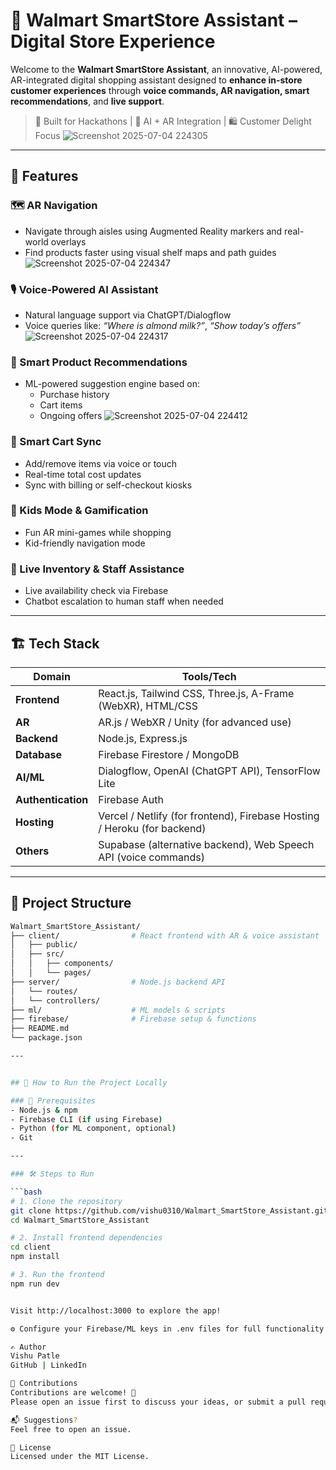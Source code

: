 # 🛒 Walmart SmartStore Assistant – Digital Store Experience

Welcome to the **Walmart SmartStore Assistant**, an innovative, AI-powered, AR-integrated digital shopping assistant designed to **enhance in-store customer experiences** through **voice commands, AR navigation, smart recommendations**, and **live support**.

> 🚀 Built for Hackathons | 🧠 AI + AR Integration | 🛍️ Customer Delight Focus
![Screenshot 2025-07-04 224305](https://github.com/user-attachments/assets/b2660e13-88c7-43c6-8159-5b7c3ae2fd37)


---

## 📌 Features

### 🗺️ AR Navigation
- Navigate through aisles using Augmented Reality markers and real-world overlays
- Find products faster using visual shelf maps and path guides
![Screenshot 2025-07-04 224347](https://github.com/user-attachments/assets/fab8abb0-dd51-4158-bd37-886fed209251)

### 🎙️ Voice-Powered AI Assistant
- Natural language support via ChatGPT/Dialogflow
- Voice queries like: _“Where is almond milk?”_, _“Show today’s offers”_
![Screenshot 2025-07-04 224317](https://github.com/user-attachments/assets/eb934436-a0b6-4254-98a7-85c8cccfcbd7)

### 🧠 Smart Product Recommendations
- ML-powered suggestion engine based on:
  - Purchase history
  - Cart items
  - Ongoing offers
![Screenshot 2025-07-04 224412](https://github.com/user-attachments/assets/7f5f479e-3fb4-4b1f-88cd-01e723a65ec0)

### 🛒 Smart Cart Sync
- Add/remove items via voice or touch
- Real-time total cost updates
- Sync with billing or self-checkout kiosks

### 👶 Kids Mode & Gamification
- Fun AR mini-games while shopping
- Kid-friendly navigation mode

### 🔄 Live Inventory & Staff Assistance
- Live availability check via Firebase
- Chatbot escalation to human staff when needed

---

## 🏗️ Tech Stack

| Domain | Tools/Tech |
|--------|------------|
| **Frontend** | React.js, Tailwind CSS, Three.js, A-Frame (WebXR), HTML/CSS |
| **AR** | AR.js / WebXR / Unity (for advanced use) |
| **Backend** | Node.js, Express.js |
| **Database** | Firebase Firestore / MongoDB |
| **AI/ML** | Dialogflow, OpenAI (ChatGPT API), TensorFlow Lite |
| **Authentication** | Firebase Auth |
| **Hosting** | Vercel / Netlify (for frontend), Firebase Hosting / Heroku (for backend) |
| **Others** | Supabase (alternative backend), Web Speech API (voice commands) |

---

## 📂 Project Structure

```bash
Walmart_SmartStore_Assistant/
├── client/                # React frontend with AR & voice assistant
│   ├── public/
│   ├── src/
│   │   ├── components/
│   │   └── pages/
├── server/                # Node.js backend API
│   └── routes/
│   └── controllers/
├── ml/                    # ML models & scripts
├── firebase/              # Firebase setup & functions
├── README.md
└── package.json

---


## 🚀 How to Run the Project Locally

### 🧩 Prerequisites
- Node.js & npm
- Firebase CLI (if using Firebase)
- Python (for ML component, optional)
- Git

---

### 🛠️ Steps to Run

```bash
# 1. Clone the repository
git clone https://github.com/vishu0310/Walmart_SmartStore_Assistant.git
cd Walmart_SmartStore_Assistant

# 2. Install frontend dependencies
cd client
npm install

# 3. Run the frontend
npm run dev


Visit http://localhost:3000 to explore the app!

⚙️ Configure your Firebase/ML keys in .env files for full functionality.

✍️ Author
Vishu Patle
GitHub | LinkedIn

🤝 Contributions
Contributions are welcome! 🎉
Please open an issue first to discuss your ideas, or submit a pull request.

📬 Suggestions?
Feel free to open an issue.

📃 License
Licensed under the MIT License.


